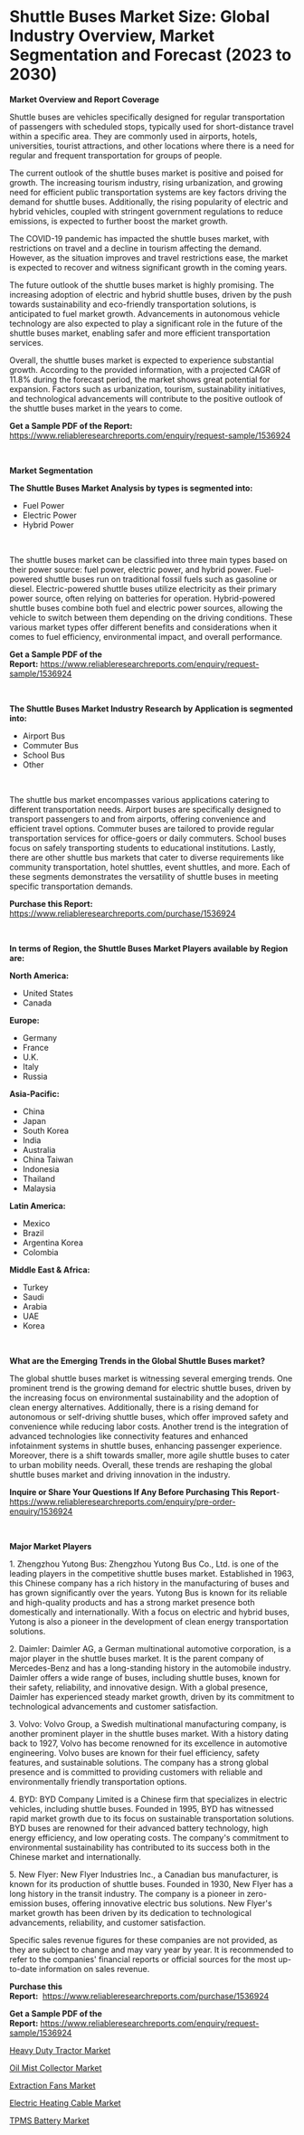 <p><h1>Shuttle Buses Market Size: Global Industry Overview, Market Segmentation and Forecast (2023 to 2030)</h1></p><p><strong>Market Overview and Report Coverage</strong></p>
<p><p>Shuttle buses are vehicles specifically designed for regular transportation of passengers with scheduled stops, typically used for short-distance travel within a specific area. They are commonly used in airports, hotels, universities, tourist attractions, and other locations where there is a need for regular and frequent transportation for groups of people.</p><p>The current outlook of the shuttle buses market is positive and poised for growth. The increasing tourism industry, rising urbanization, and growing need for efficient public transportation systems are key factors driving the demand for shuttle buses. Additionally, the rising popularity of electric and hybrid vehicles, coupled with stringent government regulations to reduce emissions, is expected to further boost the market growth.</p><p>The COVID-19 pandemic has impacted the shuttle buses market, with restrictions on travel and a decline in tourism affecting the demand. However, as the situation improves and travel restrictions ease, the market is expected to recover and witness significant growth in the coming years.</p><p>The future outlook of the shuttle buses market is highly promising. The increasing adoption of electric and hybrid shuttle buses, driven by the push towards sustainability and eco-friendly transportation solutions, is anticipated to fuel market growth. Advancements in autonomous vehicle technology are also expected to play a significant role in the future of the shuttle buses market, enabling safer and more efficient transportation services.</p><p>Overall, the shuttle buses market is expected to experience substantial growth. According to the provided information, with a projected CAGR of 11.8% during the forecast period, the market shows great potential for expansion. Factors such as urbanization, tourism, sustainability initiatives, and technological advancements will contribute to the positive outlook of the shuttle buses market in the years to come.</p></p>
<p><strong>Get a Sample PDF of the Report:</strong> <a href="https://www.reliableresearchreports.com/enquiry/request-sample/1536924">https://www.reliableresearchreports.com/enquiry/request-sample/1536924</a></p>
<p>&nbsp;</p>
<p><strong>Market Segmentation</strong></p>
<p><strong>The Shuttle Buses Market Analysis by types is segmented into:</strong></p>
<p><ul><li>Fuel Power</li><li>Electric Power</li><li>Hybrid Power</li></ul></p>
<p>&nbsp;</p>
<p><p>The shuttle buses market can be classified into three main types based on their power source: fuel power, electric power, and hybrid power. Fuel-powered shuttle buses run on traditional fossil fuels such as gasoline or diesel. Electric-powered shuttle buses utilize electricity as their primary power source, often relying on batteries for operation. Hybrid-powered shuttle buses combine both fuel and electric power sources, allowing the vehicle to switch between them depending on the driving conditions. These various market types offer different benefits and considerations when it comes to fuel efficiency, environmental impact, and overall performance.</p></p>
<p><strong>Get a Sample PDF of the Report:</strong>&nbsp;<a href="https://www.reliableresearchreports.com/enquiry/request-sample/1536924">https://www.reliableresearchreports.com/enquiry/request-sample/1536924</a></p>
<p>&nbsp;</p>
<p><strong>The Shuttle Buses Market Industry Research by Application is segmented into:</strong></p>
<p><ul><li>Airport Bus</li><li>Commuter Bus</li><li>School Bus</li><li>Other</li></ul></p>
<p>&nbsp;</p>
<p><p>The shuttle bus market encompasses various applications catering to different transportation needs. Airport buses are specifically designed to transport passengers to and from airports, offering convenience and efficient travel options. Commuter buses are tailored to provide regular transportation services for office-goers or daily commuters. School buses focus on safely transporting students to educational institutions. Lastly, there are other shuttle bus markets that cater to diverse requirements like community transportation, hotel shuttles, event shuttles, and more. Each of these segments demonstrates the versatility of shuttle buses in meeting specific transportation demands.</p></p>
<p><strong>Purchase this Report:</strong>&nbsp; <a href="https://www.reliableresearchreports.com/purchase/1536924">https://www.reliableresearchreports.com/purchase/1536924</a></p>
<p>&nbsp;</p>
<p><strong>In terms of Region, the Shuttle Buses Market Players available by Region are:</strong></p>
<p>
    <p> <strong> North America: </strong>
        <ul>
            <li>United States</li>
            <li>Canada</li>
        </ul>
        </p> 
    <p> <strong> Europe: </strong>
        <ul>
            <li>Germany</li>
            <li>France</li>
            <li>U.K.</li>
            <li>Italy</li>
            <li>Russia</li>
        </ul>
        </p> 
    <p> <strong> Asia-Pacific: </strong>
        <ul>
            <li>China</li>
            <li>Japan</li>
            <li>South Korea</li>
            <li>India</li>
            <li>Australia</li>
            <li>China Taiwan</li>
            <li>Indonesia</li>
            <li>Thailand</li>
            <li>Malaysia</li>
        </ul>
        </p> 
    <p> <strong> Latin America: </strong>
        <ul>
            <li>Mexico</li>
            <li>Brazil</li>
            <li>Argentina Korea</li>
            <li>Colombia</li>
        </ul>
        </p> 
    <p> <strong> Middle East & Africa: </strong>
        <ul>
            <li>Turkey</li>
            <li>Saudi</li>
            <li>Arabia</li>
            <li>UAE</li>
            <li>Korea</li>
        </ul>
    </p>
    </p>
<p>&nbsp;</p>
<p><strong>What are the Emerging Trends in the Global Shuttle Buses market?</strong></p>
<p><p>The global shuttle buses market is witnessing several emerging trends. One prominent trend is the growing demand for electric shuttle buses, driven by the increasing focus on environmental sustainability and the adoption of clean energy alternatives. Additionally, there is a rising demand for autonomous or self-driving shuttle buses, which offer improved safety and convenience while reducing labor costs. Another trend is the integration of advanced technologies like connectivity features and enhanced infotainment systems in shuttle buses, enhancing passenger experience. Moreover, there is a shift towards smaller, more agile shuttle buses to cater to urban mobility needs. Overall, these trends are reshaping the global shuttle buses market and driving innovation in the industry.</p></p>
<p><strong>Inquire or Share Your Questions If Any Before Purchasing This Report</strong>- <a href="https://www.reliableresearchreports.com/enquiry/pre-order-enquiry/1536924">https://www.reliableresearchreports.com/enquiry/pre-order-enquiry/1536924</a></p>
<p>&nbsp;</p>
<p><strong>Major Market Players</strong></p>
<p><p>1. Zhengzhou Yutong Bus: Zhengzhou Yutong Bus Co., Ltd. is one of the leading players in the competitive shuttle buses market. Established in 1963, this Chinese company has a rich history in the manufacturing of buses and has grown significantly over the years. Yutong Bus is known for its reliable and high-quality products and has a strong market presence both domestically and internationally. With a focus on electric and hybrid buses, Yutong is also a pioneer in the development of clean energy transportation solutions.</p><p>2. Daimler: Daimler AG, a German multinational automotive corporation, is a major player in the shuttle buses market. It is the parent company of Mercedes-Benz and has a long-standing history in the automobile industry. Daimler offers a wide range of buses, including shuttle buses, known for their safety, reliability, and innovative design. With a global presence, Daimler has experienced steady market growth, driven by its commitment to technological advancements and customer satisfaction.</p><p>3. Volvo: Volvo Group, a Swedish multinational manufacturing company, is another prominent player in the shuttle buses market. With a history dating back to 1927, Volvo has become renowned for its excellence in automotive engineering. Volvo buses are known for their fuel efficiency, safety features, and sustainable solutions. The company has a strong global presence and is committed to providing customers with reliable and environmentally friendly transportation options.</p><p>4. BYD: BYD Company Limited is a Chinese firm that specializes in electric vehicles, including shuttle buses. Founded in 1995, BYD has witnessed rapid market growth due to its focus on sustainable transportation solutions. BYD buses are renowned for their advanced battery technology, high energy efficiency, and low operating costs. The company's commitment to environmental sustainability has contributed to its success both in the Chinese market and internationally.</p><p>5. New Flyer: New Flyer Industries Inc., a Canadian bus manufacturer, is known for its production of shuttle buses. Founded in 1930, New Flyer has a long history in the transit industry. The company is a pioneer in zero-emission buses, offering innovative electric bus solutions. New Flyer's market growth has been driven by its dedication to technological advancements, reliability, and customer satisfaction.</p><p>Specific sales revenue figures for these companies are not provided, as they are subject to change and may vary year by year. It is recommended to refer to the companies' financial reports or official sources for the most up-to-date information on sales revenue.</p></p>
<p><strong>Purchase this Report:</strong>&nbsp;&nbsp;<a href="https://www.reliableresearchreports.com/purchase/1536924">https://www.reliableresearchreports.com/purchase/1536924</a></p>
<p></p>
<p><strong>Get a Sample PDF of the Report:</strong>&nbsp;<a href="https://www.reliableresearchreports.com/enquiry/request-sample/1536924">https://www.reliableresearchreports.com/enquiry/request-sample/1536924</a></p>
<p><p><a href="https://github.com/rahu1501/Market-Research-Report-List-1/blob/main/heavy-duty-tractor-market.md">Heavy Duty Tractor Market</a></p><p><a href="https://www.linkedin.com/pulse/oil-mist-collector-market-challenges-opportunities-growth-nande/">Oil Mist Collector Market</a></p><p><a href="https://www.linkedin.com/pulse/extraction-fans-market-share-amp-new-trends-analysis-report-bshoe/">Extraction Fans Market</a></p><p><a href="https://medium.com/@landis15236/electric-heating-cable-market-the-key-to-successful-business-strategy-forecast-till-2030-7112a7fbf506">Electric Heating Cable Market</a></p><p><a href="https://github.com/rahu1502/Market-Research-Report-List-1/blob/main/tpms-battery-market.md">TPMS Battery Market</a></p></p>